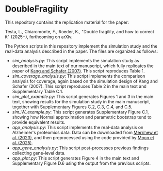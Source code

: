 # DoubleFragility

This repository contains the replication material for the paper:

Testa, L., Chiaromonte, F., Roeder, K., "Double fragility, and how to correct it" (2025+), forthcoming on arXiv.

The Python scripts in this repository implement the simulation study and the real-data analysis described in the paper. The files are organized as follows:

- *sim_analysis.py*: This script implements the simulation study as described in the main text of our manuscript, which fully replicates the paper of [Kang and Schafer (2007)](https://projecteuclid.org/journals/statistical-science/volume-22/issue-4/Demystifying-Double-Robustness--A-Comparison-of-Alternative-Strategies-for/10.1214/07-STS227.short). This script reproduces Table 1.
- *sim_coverage_analysis.py*: This script implements the comparison analysis for coverage, again based on the simulation design of Kang and Schafer (2007). This script reproduces Table 2 in the main text and Supplementary Table C.1. 
- *sim_plot_example.py*: This script generates Figures 1 and 3 in the main text, showing results for the simulation study in the main manuscript, together with Supplementary Figures C.2, C.3, C.4, and C.5.
- *sim_W_example.py*: This script generates Supplementary Figure C.1, showing how Normal approximation and parametric bootstrap tend to provide equivalent results.
- *app_analysis.py*: This script implements the real-data analysis on Alzheimer's proteomics data. Data can be downloaded from [Merrihew et al. (2023)](https://www.nature.com/articles/s41597-023-02057-7), and then preprocessed using the code provided by [Moon et al. (2025)](https://projecteuclid.org/journals/annals-of-applied-statistics/volume-19/issue-2/Augmented-doubly-robust-post-imputation-inference-for-proteomic-data/10.1214/25-AOAS2012.short).
- *app_gene_analysis.py*: This script post-processes previous findings collecting gene-level data. 
- *app_plot.py*: This script generates Figure 4 in the main text and Supplementary Figure D.6 using the output from the previous scripts.
